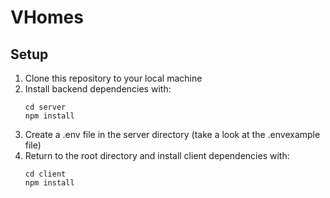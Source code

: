# VHomes
## Setup
1. Clone this repository to your local machine
2. Install backend dependencies with:
    ```
    cd server
    npm install
    ```
3. Create a .env file in the server directory (take a look at the .envexample file)
4. Return to the root directory and install client dependencies with:
    ```
    cd client
    npm install
    ```
